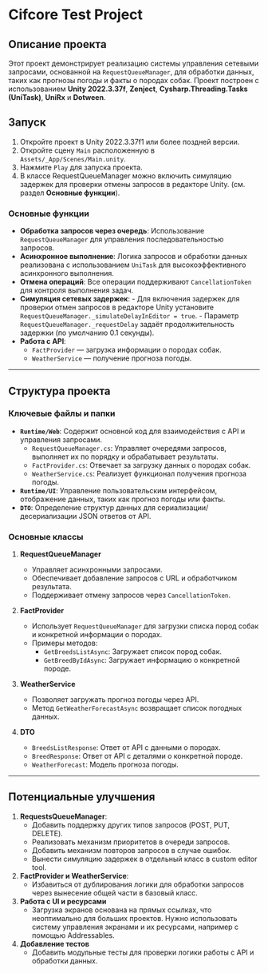 # Cifcore Test Project

## **Описание проекта**
Этот проект демонстрирует реализацию системы управления сетевыми запросами, основанной на `RequestQueueManager`, для обработки данных, таких как прогнозы погоды и факты о породах собак. Проект построен с использованием **Unity 2022.3.37f**, **Zenject**, **Cysharp.Threading.Tasks (UniTask)**, **UniRx** и **Dotween**.

## **Запуск**
1. Откройте проект в Unity 2022.3.37f1 или более поздней версии.
2. Откройте сцену `Main` расположенную в `Assets/_App/Scenes/Main.unity`.
3. Нажмите `Play` для запуска проекта.
4. В классе RequestQueueManager можно включить симуляцию задержек для проверки отмены запросов в редакторе Unity. (см. раздел **Основные функции**).


### **Основные функции**
- **Обработка запросов через очередь**: Использование `RequestQueueManager` для управления последовательностью запросов.
- **Асинхронное выполнение**: Логика запросов и обработки данных реализована с использованием `UniTask` для высокоэффективного асинхронного выполнения.
- **Отмена операций**: Все операции поддерживают `CancellationToken` для контроля выполнения задач.
- **Симуляция сетевых задержек**:
        - Для включения задержек для проверки отмен запросов в редакторе Unity установите `RequestQueueManager._simulateDelayInEditor = true`.
        - Параметр `RequestQueueManager._requestDelay` задаёт продолжительность задержки (по умолчанию 0.1 секунды).
- **Работа с API**:
    - `FactProvider` — загрузка информации о породах собак.
    - `WeatherService` — получение прогноза погоды.

---

## **Структура проекта**

### **Ключевые файлы и папки**
- **`Runtime/Web`**: Содержит основной код для взаимодействия с API и управления запросами.
    - `RequestQueueManager.cs`: Управляет очередями запросов, выполняет их по порядку и обрабатывает результаты.
    - `FactProvider.cs`: Отвечает за загрузку данных о породах собак.
    - `WeatherService.cs`: Реализует функционал получения прогноза погоды.
- **`Runtime/UI`**: Управление пользовательским интерфейсом, отображение данных, таких как прогноз погоды или факты.
- **`DTO`**: Определение структур данных для сериализации/десериализации JSON ответов от API.

### **Основные классы**
1. **RequestQueueManager**
    - Управляет асинхронными запросами.
    - Обеспечивает добавление запросов с URL и обработчиком результата.
    - Поддерживает отмену запросов через `CancellationToken`.

2. **FactProvider**
    - Использует `RequestQueueManager` для загрузки списка пород собак и конкретной информации о породах.
    - Примеры методов:
        - `GetBreedsListAsync`: Загружает список пород собак.
        - `GetBreedByIdAsync`: Загружает информацию о конкретной породе.

3. **WeatherService**
    - Позволяет загружать прогноз погоды через API.
    - Метод `GetWeatherForecastAsync` возвращает список погодных данных.

4. **DTO**
    - `BreedsListResponse`: Ответ от API с данными о породах.
    - `BreedResponse`: Ответ от API с деталями о конкретной породе.
    - `WeatherForecast`: Модель прогноза погоды.

---
## Потенциальные улучшения
1. **RequestsQueueManager**:
    - Добавить поддержку других типов запросов (POST, PUT, DELETE).
    - Реализовать механизм приоритетов в очереди запросов.
    - Добавить механизм повторов запросов в случае ошибок.
    - Вынести симуляцию задержек в отдельный класс в custom editor tool.
2. **FactProvider и WeatherService**:
   - Избавиться от дублирования логики для обработки запросов через вынесение общей части в базовый класс.
3. **Работа с UI и ресурсами**
   - Загрузка экранов основана на прямых ссылках, что неоптимально для больших проектов. Нужно использовать систему управления экранами и их ресурсами, например с помощью Addressables.
4. **Добавление тестов**
   - Добавить модульные тесты для проверки логики работы с API и обработки данных.
